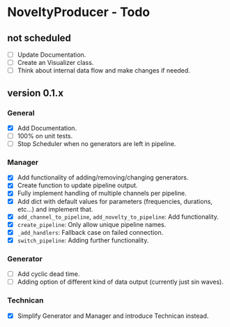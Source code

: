 # NoveltyProducer - Todo

## not scheduled

- [ ] Update Documentation.
- [ ] Create an Visualizer class.
- [ ] Think about internal data flow and make changes if needed.

## version 0.1.x

### General

- [x] Add Documentation.
- [ ] 100% on unit tests.
- [ ] Stop Scheduler when no generators are left in pipeline.

### Manager

- [x] Add functionality of adding/removing/changing generators.
- [x] Create function to update pipeline output.
- [x] Fully implement handling of multiple channels per pipeline.
- [x] Add dict with default values for parameters (frequencies, durations, etc...) and implement that.
- [x] `add_channel_to_pipeline`, `add_novelty_to_pipeline`: Add functionality.
- [x] `create_pipeline`: Only allow unique pipeline names.
- [x] `_add_handlers`: Fallback case on failed connection.
- [x] `switch_pipeline`: Adding further functionality.
    
### Generator

- [ ] Add cyclic dead time.
- [ ] Adding option of different kind of data output (currently just sin waves).

### Technican

- [x] Simplify Generator and Manager and introduce Technican instead.